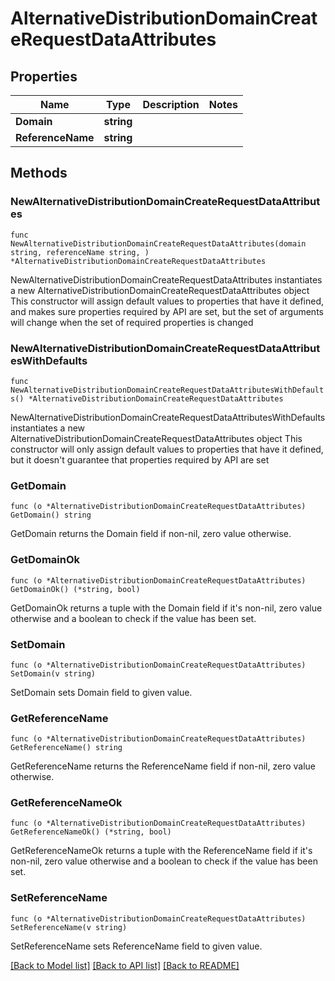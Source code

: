 # AlternativeDistributionDomainCreateRequestDataAttributes

## Properties

Name | Type | Description | Notes
------------ | ------------- | ------------- | -------------
**Domain** | **string** |  | 
**ReferenceName** | **string** |  | 

## Methods

### NewAlternativeDistributionDomainCreateRequestDataAttributes

`func NewAlternativeDistributionDomainCreateRequestDataAttributes(domain string, referenceName string, ) *AlternativeDistributionDomainCreateRequestDataAttributes`

NewAlternativeDistributionDomainCreateRequestDataAttributes instantiates a new AlternativeDistributionDomainCreateRequestDataAttributes object
This constructor will assign default values to properties that have it defined,
and makes sure properties required by API are set, but the set of arguments
will change when the set of required properties is changed

### NewAlternativeDistributionDomainCreateRequestDataAttributesWithDefaults

`func NewAlternativeDistributionDomainCreateRequestDataAttributesWithDefaults() *AlternativeDistributionDomainCreateRequestDataAttributes`

NewAlternativeDistributionDomainCreateRequestDataAttributesWithDefaults instantiates a new AlternativeDistributionDomainCreateRequestDataAttributes object
This constructor will only assign default values to properties that have it defined,
but it doesn't guarantee that properties required by API are set

### GetDomain

`func (o *AlternativeDistributionDomainCreateRequestDataAttributes) GetDomain() string`

GetDomain returns the Domain field if non-nil, zero value otherwise.

### GetDomainOk

`func (o *AlternativeDistributionDomainCreateRequestDataAttributes) GetDomainOk() (*string, bool)`

GetDomainOk returns a tuple with the Domain field if it's non-nil, zero value otherwise
and a boolean to check if the value has been set.

### SetDomain

`func (o *AlternativeDistributionDomainCreateRequestDataAttributes) SetDomain(v string)`

SetDomain sets Domain field to given value.


### GetReferenceName

`func (o *AlternativeDistributionDomainCreateRequestDataAttributes) GetReferenceName() string`

GetReferenceName returns the ReferenceName field if non-nil, zero value otherwise.

### GetReferenceNameOk

`func (o *AlternativeDistributionDomainCreateRequestDataAttributes) GetReferenceNameOk() (*string, bool)`

GetReferenceNameOk returns a tuple with the ReferenceName field if it's non-nil, zero value otherwise
and a boolean to check if the value has been set.

### SetReferenceName

`func (o *AlternativeDistributionDomainCreateRequestDataAttributes) SetReferenceName(v string)`

SetReferenceName sets ReferenceName field to given value.



[[Back to Model list]](../README.md#documentation-for-models) [[Back to API list]](../README.md#documentation-for-api-endpoints) [[Back to README]](../README.md)


